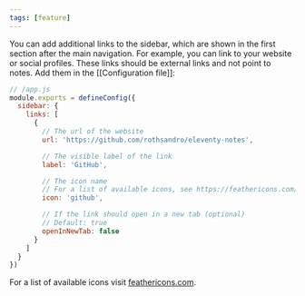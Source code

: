```yaml
---
tags: [feature]
---
```


You can add additional links to the sidebar, which are shown in the first section after the main navigation. For example, you can link to your website or social profiles. These links should be external links and not point to notes. Add them in the [[Configuration file]]:

```js
// /app.js
module.exports = defineConfig({
  sidebar: {
    links: [
      {
        // The url of the website
        url: 'https://github.com/rothsandro/eleventy-notes',

        // The visible label of the link
        label: 'GitHub',

        // The icon name
        // For a list of available icons, see https://feathericons.com/
        icon: 'github',

        // If the link should open in a new tab (optional)
        // Default: true
        openInNewTab: false
      }
    ]
  }
})
```

For a list of available icons visit [feathericons.com](https://feathericons.com/).
